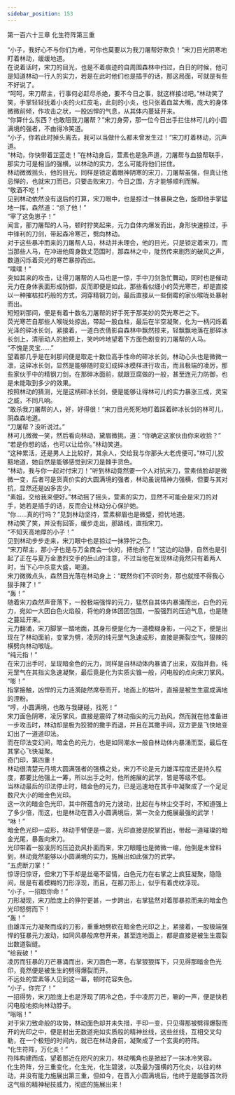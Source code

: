 ```yaml
---
sidebar_position: 153
---
```

 第一百六十三章 化生符阵第三重


“小子，我好心不与你们为难，可你也莫要以为我刀屠帮好欺负！”宋刀目光阴寒地盯着林动，缓缓地道。  
在说着话时，宋刀的目光，也是不着痕迹的自周围森林中扫过，白日的时候，他可是知道林动一行人的实力，若是在此时他们也是插手的话，那这局面，可就是有些不好说了。  
“呵呵，宋刀帮主，行事何必赶尽杀绝，要不今日之事，就这样接过吧。”林动笑了笑，手掌轻轻抚着小炎的火红皮毛，此刻的小炎，也只张着血盆大嘴，庞大的身体微微前倾，作攻击之状，一股凶悍的气息，从其体内蔓延开来。  
“你算什么东西？也敢阻我刀屠帮？”宋刀身旁，那一位今日出手拦住林可儿的小圆满境的强者，不由得冷笑道。  
“小子，你若此时掉头离去，我可以当做什么都未曾发生过！”宋刀盯着林动，沉声道。  
“林动，你快带着芷蓝走！”在林动身后，萱素也是急声道，刀屠帮与血狼帮联手，那实力可是相当的强横，以林动的实力，怎么可能将他们拦住。  
林动微微摇头，他的目光，同样是锁定着眼神阴寒的宋刀，刀屠帮虽强，但真让他忌惮的，也就宋刀而已，只要击败宋刀，今日之围，方才能够顺利而解。  
“敬酒不吃！”  
见到林动依然没有退后的打算，宋刀眼中，也是掠过一抹暴戾之色，旋即他手掌猛地一挥，森然道：“杀了他！”  
“宰了这兔崽子！”  
闻言，那刀屠帮的人马，顿时狞笑起来，元力自体内爆发而出，身形快速掠过，手中锋利的刀剑，带起森冷寒芒，劈向林动。  
对于这些暴冲而来的刀屠帮人马，林动并未理会，他的目光，只是锁定着宋刀，而当那些人马，在冲进他周身数丈范围时，那森林之中，陡然传来剧烈的破风之声，数道闪烁着荧光的寒芒暴掠而出。  
“噗噗！”  
突如其来的攻击，让得刀屠帮的人马也是一惊，手中刀剑急忙舞动，同时也是催动元力在身体表面形成防御，反而即便是如此，那些看似细小的荧光寒芒，却是直接以一种摧枯拉朽般的方式，洞穿精钢刀剑，最后直接从一些倒霉的家伙喉咙处暴射而出。  
短短刹那间，便是有着十数名刀屠帮的好手死于那美妙的荧光寒芒之下。  
荧光寒芒自那些人喉咙处掠出，带起一股血柱，最后在半空凝聚，化为一柄闪烁着光泽的碎冰长剑，紧接着，一道白衣倩影自森林中飘然掠来，轻飘飘地落在那碎冰长剑上，清丽动人的脸颊上，笑吟吟地望着下方面色剧变的刀屠帮的人马。  
“不愧是灵宝……”  
望着那几乎是在刹那间便是取走十数位高手性命的碎冰长剑，林动心头也是微微一凛，这碎冰长剑，显然是能够随时变幻成碎冰模样进行攻击，而且极端的凌厉，那些家伙手中的精钢刀剑，在那碎冰面前，就跟豆腐做的一般，甚至连元力防御，也是未能取到多少的效果。  
按照林动的猜测，光是这柄碎冰长剑，便是能够让得林可儿的实力暴涨三成，灵宝之威，不同凡响。  
“敢杀我刀屠帮的人，好，好得很！”宋刀目光死死地盯着踩着碎冰长剑的林可儿，阴森森地道。  
“刀屠帮？没听说过。”  
林可儿微微一笑，然后看向林动，黛眉微挑，道：“你确定这家伙由你来收拾？”  
“若是你想的话，也可以让给你。”林动笑道。  
“这种累活，还是男人上比较好，其余人，交给我与你那头大老虎便可。”林可儿狡黠地道，她自然是能够感觉到宋刀是棘手货色。  
“林动，我与你一起对付宋刀！”听到林动竟然要一个人对抗宋刀，萱素俏脸却是微微一变，后者可是货真价实的大圆满境的强者，林动虽说精神力强横，但要与其对抗，显然还是凶多吉少。  
“素姐，交给我来便好。”林动摇了摇头，萱素的实力，显然不可能会是宋刀的对手，她若是插手的话，反而会让林动分心保护她。  
“你……真的行吗？”见到林动坚持，萱素柳眉也是微蹙，担忧地道。  
林动笑了笑，并没有回答，缓步走出，那路线，直指宋刀。  
“不知天高地厚的小子！”  
见到林动步步走来，宋刀眼中也是掠过一抹狰狞之色。  
“宋刀帮主，那小子也是与万金商会一伙的，把他杀了！”这边的动静，自然也是引起了正在与夏万金激烈交手的岳山的注意，不过当他在发现林动竟然只有着两人时，当下心中杀意大盛，喝道。  
宋刀微微点头，森然目光落在林动身上：“既然你们不识时务，那也就怪不得我心狠手辣了！”  
“轰！”  
随着宋刀森然声音落下，一股极端强悍的元力，猛然自其体内暴涌而出，白色的元力，宛如一大团白色火焰般，将他的身体团团包围，一股强烈的压迫气息，也是随之蔓延开来。  
元力翻涌，宋刀脚掌一踏地面，其身形便是化为一道模糊身影，一闪之下，便是出现在了林动面前，变掌为劈，凌厉的纯元罡气急速成形，直接是撕裂空气，狠辣的横劈向林动喉咙。  
“纯元指！”  
在宋刀出手时，呈现暗金色的元力，同样是自林动体内暴涌了出来，双指并曲，纯元罡气在其指尖急速凝聚，最后竟是化为实质尖锥一般，闪电般的点向宋刀掌风。  
“嘭！”  
指掌接触，凶悍的元力涟漪陡然席卷而开，地面上的枯叶，直接是被生生震成满地的湮粉。  
“哼，小圆满境，也敢与我硬碰，找死！”  
宋刀面色阴寒，凌厉掌风，直接是震碎了林动指尖的元力劲风，然而就在他准备进一步攻击时，林动却是极为狡猾的撒手而退，并且在其撒手间，双方更是飞快地变幻出了一道道印法。  
而在印法变幻间，暗金色的元力，也是如同潮水一般自林动体内暴涌而至，最后在其掌心飞快凝聚。  
奇门印，第四重！  
林动很清楚元丹境大圆满强者的强横之处，宋刀不论是元力雄浑程度还是持久程度，都要比他强上一筹，所以出手之时，他所施展的武学，皆是等级不低。  
当林动最后的印法停止时，暗金色的元力，已是迅速地在其手中凝聚成了一个足足数尺大小的暗金色光印。  
这一次的暗金色光印，其中所蕴含的元力波动，比起在与林尘交手时，不知道强上了多少倍，而这，也是林动在晋入小圆满境后，第一次全力施展最强的武学！  
“咻！”  
暗金色光印一成形，林动手臂便是一震，光印直接是脱掌而出，带起一道璀璨的暗金光尾，暴轰向宋刀。  
光印带着一股凌厉的压迫劲风扑面而来，宋刀眼瞳也是微微一缩，他倒是未曾料到，林动竟然能够以小圆满境的实力，施展出如此强力的武学。  
“五虎断刀掌！”  
惊讶归惊讶，但宋刀下手却是丝毫不留情，白色元力在右掌之上疯狂凝聚，隐隐间，居是有着模糊的刀形浮现，而且，在那刀形上，似乎有着虎纹浮现。  
“小子，一招取你命！”  
刀形凝现，宋刀脸庞上的狰狞更甚，一步跨出，右掌猛然对着那暴掠而来的暗金色光印怒劈而下！  
“轰！”  
由雄浑元力凝聚而成的刀影，重重地劈砍在暗金色光印之上，紧接着，一股极端强悍的狂暴元力波动，如同风暴般席卷开来，甚至连地面上，都是直接是被生生震裂出数道裂缝。  
“给我破！”  
凌厉而狂暴的刀芒暴涌而出，宋刀面色一寒，右掌狠狠挥下，只见得那暗金色光印，竟然便是被生生的劈得爆裂而开。  
不远处的萱素等人见到这一幕，顿时花容失色。  
“小子，你完了！”  
一招得势，宋刀脸庞上也是浮现了阴冷之色，手中凌厉刀芒，唰的一声，便是快若闪电般地掠向林动脖子。  
“嗡嗡！”  
对于宋刀致命般的攻势，林动面色却并未失措，手印一变，只见得那被劈得爆裂而开的光印之中，便是射出无数道宛如实质般的精神丝线，这些丝线，互相交叉勾勒，在一个极短的时间内，就已在林动身前，凝聚成了一个玄奥的符阵。  
“化生符阵，万化炎！”  
符阵构建而成，望着那近在咫尺的宋刀，林动嘴角也是掀起了一抹冰冷笑容。  
化生符阵，分三重变化，化生光，化生碧波，以及最为强横的万化炎，以往的林动，并没有能力施展出第三重，但如今，在晋入小圆满境后，他终于是能够首次将这气级的精神秘技威力，彻底的施展出来！  
  
  
